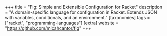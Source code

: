 +++
title = "Fig: Simple and Extensible Configuration for Racket"
description = "A domain-specific language for configuration in Racket. Extends JSON with variables, conditionals, and an environment."
[taxonomies]
tags = ["racket", "programming-languages"]
[extra]
website = "https://github.com/micahcantor/fig"
+++